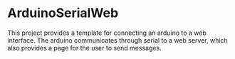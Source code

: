 # ArduinoSerialWeb

This project provides a template for connecting an arduino to a web interface. The arduino communicates through serial to a web server, which also provides a page for the user to send messages.

